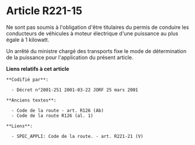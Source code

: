 # Article R221-15

Ne sont pas soumis à l'obligation d'être titulaires du permis de conduire les conducteurs de véhicules à moteur électrique
d'une puissance au plus égale à 1 kilowatt.

Un arrêté du ministre chargé des transports fixe le mode de détermination de la puissance pour l'application du présent
article.

**Liens relatifs à cet article**

	**Codifié par**:

	  - Décret n°2001-251 2001-03-22 JORF 25 mars 2001

	**Anciens textes**:

	  - Code de la route - art. R126 (Ab)
	  - Code de la route R126 (al. 1)

	**Liens**:

	  - SPEC_APPLI: Code de la route. - art. R221-21 (V)
